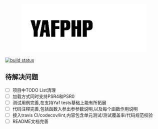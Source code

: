 
<p align="center">
    <img src="./docs/logo.png" width="400" alt="YAF-PHP">    
</p>

[![build status](http://git.beibei.com.cn/node/airjs/badges/master/build.svg)](http://git.beibei.com.cn/node/airjs/commits/master)

<!--
+ [关于Yaf](#关于yaf)
    + [什么是Yaf?](#什么是Yaf?)
    + [Yaf的问题](#Yaf的问题)
+ [关于Yaf-php](#关于Yaf-php)
    + [简介](#简介)
    + [黑盒问题](#黑盒问题)
        + [1.phpstorm 作为IDE Helper引入](#1.phpstorm引入)
        + [2.解决调试](#2.解决调试)
+ [待解决问题](#待解决问题)

## Yaf

### 关于Yaf

### Yaf的问题
-->

## 待解决问题

- [ ] 项目中TODO List清理
- [ ] 加载方式同时支持PSR4和PSR0
- [ ] 测试用例完善,在支持Yaf tests基础上能有所拓展
- [ ] 代码注释完善,包括函数入参出参参数说明,以及每个函数作用说明
- [ ] 接入travis CI/codecov/lint,内容包含单元测试/测试覆盖率/代码规范校验
- [ ] README文档完善
